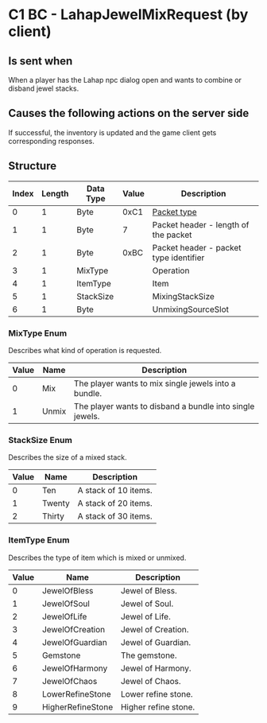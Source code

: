 # C1 BC - LahapJewelMixRequest (by client)

## Is sent when

When a player has the Lahap npc dialog open and wants to combine or disband jewel stacks.

## Causes the following actions on the server side

If successful, the inventory is updated and the game client gets corresponding responses.

## Structure

| Index | Length | Data Type | Value | Description |
|-------|--------|-----------|-------|-------------|
| 0 | 1 |   Byte   | 0xC1  | [Packet type](PacketTypes.md) |
| 1 | 1 |    Byte   |   7   | Packet header - length of the packet |
| 2 | 1 |    Byte   | 0xBC  | Packet header - packet type identifier |
| 3 | 1 | MixType |  | Operation |
| 4 | 1 | ItemType |  | Item |
| 5 | 1 | StackSize |  | MixingStackSize |
| 6 | 1 | Byte |  | UnmixingSourceSlot |

### MixType Enum

Describes what kind of operation is requested.

| Value | Name | Description |
|-------|------|-------------|
| 0 | Mix | The player wants to mix single jewels into a bundle. |
| 1 | Unmix | The player wants to disband a bundle into single jewels. |

### StackSize Enum

Describes the size of a mixed stack.

| Value | Name | Description |
|-------|------|-------------|
| 0 | Ten | A stack of 10 items. |
| 1 | Twenty | A stack of 20 items. |
| 2 | Thirty | A stack of 30 items. |

### ItemType Enum

Describes the type of item which is mixed or unmixed.

| Value | Name | Description |
|-------|------|-------------|
| 0 | JewelOfBless | Jewel of Bless. |
| 1 | JewelOfSoul | Jewel of Soul. |
| 2 | JewelOfLife | Jewel of Life. |
| 3 | JewelOfCreation | Jewel of Creation. |
| 4 | JewelOfGuardian | Jewel of Guardian. |
| 5 | Gemstone | The gemstone. |
| 6 | JewelOfHarmony | Jewel of Harmony. |
| 7 | JewelOfChaos | Jewel of Chaos. |
| 8 | LowerRefineStone | Lower refine stone. |
| 9 | HigherRefineStone | Higher refine stone. |